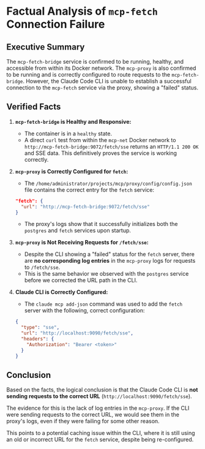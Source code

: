 # Factual Analysis of `mcp-fetch` Connection Failure

## Executive Summary

The `mcp-fetch-bridge` service is confirmed to be running, healthy, and accessible from within its Docker network. The `mcp-proxy` is also confirmed to be running and is correctly configured to route requests to the `mcp-fetch-bridge`. However, the Claude Code CLI is unable to establish a successful connection to the `mcp-fetch` service via the proxy, showing a "failed" status.

## Verified Facts

1.  **`mcp-fetch-bridge` is Healthy and Responsive:**
    *   The container is in a `healthy` state.
    *   A direct `curl` test from within the `mcp-net` Docker network to `http://mcp-fetch-bridge:9072/fetch/sse` returns an `HTTP/1.1 200 OK` and SSE data. This definitively proves the service is working correctly.

2.  **`mcp-proxy` is Correctly Configured for `fetch`:**
    *   The `/home/administrator/projects/mcp/proxy/config/config.json` file contains the correct entry for the `fetch` service:
      ```json
      "fetch": {
        "url": "http://mcp-fetch-bridge:9072/fetch/sse"
      }
      ```
    *   The proxy's logs show that it successfully initializes both the `postgres` and `fetch` services upon startup.

3.  **`mcp-proxy` is Not Receiving Requests for `/fetch/sse`:**
    *   Despite the CLI showing a "failed" status for the `fetch` server, there are **no corresponding log entries** in the `mcp-proxy` logs for requests to `/fetch/sse`.
    *   This is the same behavior we observed with the `postgres` service before we corrected the URL path in the CLI.

4.  **Claude CLI is Correctly Configured:**
    *   The `claude mcp add-json` command was used to add the `fetch` server with the following, correct configuration:
      ```json
      {
        "type": "sse",
        "url": "http://localhost:9090/fetch/sse",
        "headers": {
          "Authorization": "Bearer <token>"
        }
      }
      ```

## Conclusion

Based on the facts, the logical conclusion is that the Claude Code CLI is **not sending requests to the correct URL** (`http://localhost:9090/fetch/sse`).

The evidence for this is the lack of log entries in the `mcp-proxy`. If the CLI were sending requests to the correct URL, we would see them in the proxy's logs, even if they were failing for some other reason.

This points to a potential caching issue within the CLI, where it is still using an old or incorrect URL for the `fetch` service, despite being re-configured.
